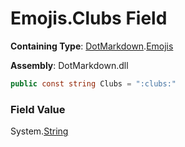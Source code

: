 # Emojis\.Clubs Field

**Containing Type**: [DotMarkdown](../../README.md)\.[Emojis](../README.md)

**Assembly**: DotMarkdown\.dll

```csharp
public const string Clubs = ":clubs:"
```

### Field Value

System\.[String](https://docs.microsoft.com/en-us/dotnet/api/system.string)